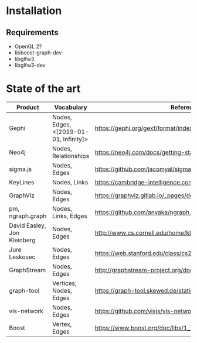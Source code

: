 # Installation

## Requirements

* OpenGL 2?
* libboost-graph-dev
* libglfw3
* libglfw3-dev

# State of the art

| Product | Vocabulary | References |
| ------- | ---------- | ---------- |
| Gephi | Nodes, Edges, <[2019-01-01, Infinity]> | https://gephi.org/gexf/format/index.html |
| Neo4j | Nodes, Relationships | https://neo4j.com/docs/getting-started/current/ |
| sigma.js | Nodes, Edges | https://github.com/jacomyal/sigma.js/wiki/Graph-API |
| KeyLines | Nodes, Links | https://cambridge-intelligence.com/keylines/ |
| GraphViz | Nodes, Edges | https://graphviz.gitlab.io/_pages/doc/info/lang.html |
| pm, ngraph.graph | Nodes, Links, Edges | https://github.com/anvaka/ngraph.graph |
| David Easley, Jon Kleinberg | Nodes, Edges | http://www.cs.cornell.edu/home/kleinber/networks-book/ |
| Jure Leskovec | Nodes, Edges | https://web.stanford.edu/class/cs224w/ |
| GraphStream | Nodes, Edges | http://graphstream-project.org/doc/Tutorials/Getting-Started/ |
| graph-tool| Vertices, Nodes, Edges | https://graph-tool.skewed.de/static/doc/gt_format.html |
| vis-network | Nodes, Edges | https://github.com/visjs/vis-network |
| Boost | Vertex, Edges | https://www.boost.org/doc/libs/1_72_0/libs/graph/doc/Graph.html |
